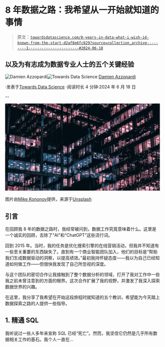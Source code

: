 # 8 年数据之路：我希望从一开始就知道的事情

> 原文：[`towardsdatascience.com/8-years-in-data-what-i-wish-id-known-from-the-start-d2af8e6fc829?source=collection_archive---------1-----------------------#2024-06-18`](https://towardsdatascience.com/8-years-in-data-what-i-wish-id-known-from-the-start-d2af8e6fc829?source=collection_archive---------1-----------------------#2024-06-18)

## 以及为有志成为数据专业人士的五个关键经验

[](https://medium.com/@damien.azzopardi?source=post_page---byline--d2af8e6fc829--------------------------------)![Damien Azzopardi](https://medium.com/@damien.azzopardi?source=post_page---byline--d2af8e6fc829--------------------------------)[](https://towardsdatascience.com/?source=post_page---byline--d2af8e6fc829--------------------------------)![Towards Data Science](https://towardsdatascience.com/?source=post_page---byline--d2af8e6fc829--------------------------------) [Damien Azzopardi](https://medium.com/@damien.azzopardi?source=post_page---byline--d2af8e6fc829--------------------------------)

·发表于[Towards Data Science](https://towardsdatascience.com/?source=post_page---byline--d2af8e6fc829--------------------------------) ·阅读时长 4 分钟·2024 年 6 月 18 日

--

![](img/16ba38e564e279a2ffde66c1110bcaea.png)

图片由[Mike Kononov](https://unsplash.com/@mikofilm?utm_content=creditCopyText&utm_medium=referral&utm_source=unsplash)提供，来源于[Unsplash](https://unsplash.com/photos/architectural-photography-of-building-with-people-in-it-during-nighttime-lFv0V3_2H6s?utm_content=creditCopyText&utm_medium=referral&utm_source=unsplash)

## 引言

在回顾我 8 年的数据之路时，我经常被问到，数据工作究竟意味着什么。这里是一个诚实的回顾，去除了“AI”和“ChatGPT”这些流行词。

回到 2015 年。当时，我的任务是优化搜索引擎的在线营销活动，但我并不知道有一些至关重要的东西缺失了。直到有一个商业智能团队加入，他们的目标是“帮助我们生成数据驱动的洞察，以提高绩效。”最初我持怀疑态度——我以为自己已经知道如何做工作——但很快我发现了自己所忽视的深度。

与这个团队的密切合作让我接触到了整个数据分析的领域，打开了我对工作中一些我之前未曾注意到的方面的眼界。这次合作扩展了我的视野，并激发了我深入探索数据世界的兴趣。

在这里，我分享了我希望在开始这段旅程时就知道的五个教训，希望能为今天踏上数据探索之路的人提供一些指导。

## 1\. 精通 SQL

我听说过一些人多年来宣称 SQL 已经“死亡”。然而，我坚信它仍然是几乎所有数据相关工作的基石。我个人一直在...
